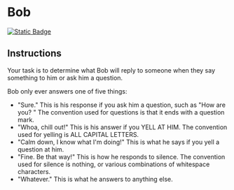# Bob
[![Static Badge](https://img.shields.io/badge/Link-To%20Exercise-blue)](https://exercism.org/tracks/python/exercises/bob)

## Instructions

Your task is to determine what Bob will reply to someone when they say 
something to him or ask him a question.

Bob only ever answers one of five things:

* "Sure." This is his response if you ask him a question, such as "How are you?
" The convention used for questions is that it ends with a question mark.
* "Whoa, chill out!" This is his answer if you YELL AT HIM. The convention used 
for yelling is ALL CAPITAL LETTERS.
* "Calm down, I know what I'm doing!" This is what he says if you yell a 
question at him.
* "Fine. Be that way!" This is how he responds to silence. The convention used 
for silence is nothing, or various combinations of whitespace characters.
* "Whatever." This is what he answers to anything else.